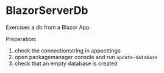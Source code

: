 # BlazorServerDb

Exercises a db from a Blazor App.

Preparation:

1. check the connectionstring in appsettings
2. open packagemanager console and run  `update-database`
3. check that an empty database is created

   
